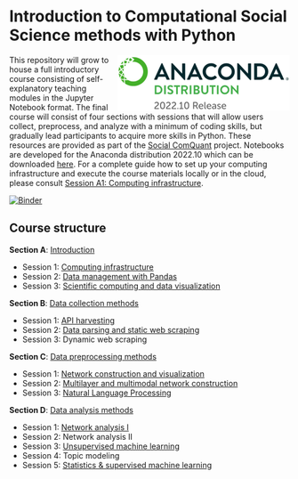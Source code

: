 # Introduction to Computational Social Science methods with Python
<img src="https://github.com/gesiscss/css_methods_python/blob/main/a_introduction/images/anaconda_distribution.png" height="100" align="right"></a>
This repository will grow to house a full introductory course consisting of self-explanatory teaching modules in the Jupyter Notebook format. The final course will consist of four sections with sessions that will allow users collect, preprocess, and analyze with a minimum of coding skills, but gradually lead participants to acquire more skills in Python. These resources are provided as part of the [Social ComQuant](https://socialcomquant.ku.edu.tr/) project. Notebooks are developed for the Anaconda distribution 2022.10 which can be downloaded [here](https://repo.anaconda.com/archive/). For a complete guide how to set up your computing infrastructure and execute the course materials locally or in the cloud, please consult [Session A1: Computing infrastructure](a_introduction/1_computing_infrastructure.ipynb).

[![Binder](https://mybinder.org/badge_logo.svg)](https://mybinder.org/v2/gh/gesiscss/css_methods_python/HEAD)

## Course structure

**Section A**: [Introduction](a_introduction/)
- Session 1: [Computing infrastructure](a_introduction/1_computing_infrastructure.ipynb)
- Session 2: [Data management with Pandas](a_introduction/2_data_management_with_pandas.ipynb)
- Session 3: [Scientific computing and data visualization](a_introduction/3_scientific_computing_and_data_visualization.ipynb)

**Section B**: [Data collection methods](b_data_collection_methods/)
- Session 1: [API harvesting](b_data_collection_methods/3_api_harvesting.ipynb)
- Session 2: [Data parsing and static web scraping](b_data_collection_methods/4_web_scraping.ipynb)
- Session 3: Dynamic web scraping

**Section C**: [Data preprocessing methods](c_data_preprocessing_methods/)
- Session 1: [Network construction and visualization](c_data_preprocessing_methods/1_network_construction_and_visualization.ipynb)
- Session 2: [Multilayer and multimodal network construction](c_data_preprocessing_methods/2_multilayer_and_multimodal_network_construction.ipynb)
- Session 3: [Natural Language Processing](c_data_preprocessing_methods/6_Natural_Language_Processing.ipynb)

**Section D**: [Data analysis methods](d_data_analysis_methods/)
- Session 1: [Network analysis I](d_data_analysis_methods/7_network_analysis.ipynb)
- Session 2: Network analysis II
- Session 3: [Unsupervised machine learning](d_data_analysis_methods/8_unsupervised_machine_learning.ipynb)
- Session 4: Topic modeling
- Session 5: [Statistics & supervised machine learning](d_data_analysis_methods/9_statistics_and_supervised_machine_learning.ipynb)
